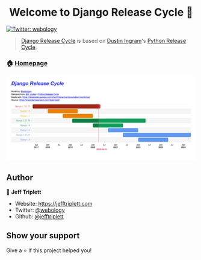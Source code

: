<h1 align="center">Welcome to Django Release Cycle 👋</h1>
<p>
  <a href="https://twitter.com/webology" target="_blank">
    <img alt="Twitter: webology" src="https://img.shields.io/twitter/follow/webology.svg?style=social" />
  </a>
</p>

> [Django Release Cycle](https://jefftriplett.com/django-release-cycle/) is based on [Dustin Ingram](https://github.com/di)'s [Python Release Cycle](https://python-release-cycle.glitch.me/).

### 🏠 [Homepage](https://jefftriplett.com/django-release-cycle/)

![](./assets/screenshot.png)

## Author

👤 **Jeff Triplett**

* Website: https://jefftriplett.com
* Twitter: [@webology](https://twitter.com/webology)
* Github: [@jefftriplett](https://github.com/jefftriplett)

## Show your support

Give a ⭐️ if this project helped you!
